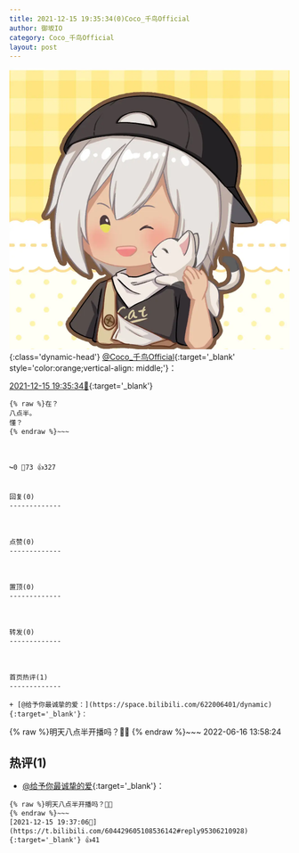```yaml
---
title: 2021-12-15 19:35:34(0)Coco_千鸟Official
author: 御坂IO
category: Coco_千鸟Official
layout: post
---
```


![img](/images/85e485bc0dbd0cde4d15f24d7cffe9704618ad10.jpg){:class='dynamic-head'}
[@Coco_千鸟Official](https://space.bilibili.com/1891728206/dynamic){:target='_blank' style='color:orange;vertical-align: middle;'}：

[2021-12-15 19:35:34🔗](https://t.bilibili.com/604429605108536142){:target='_blank'}

~~~
{% raw %}在？
八点半。
懂？
{% endraw %}~~~



↪️0 💬73 👍327


回复(0)
-------------



点赞(0)
-------------



置顶(0)
-------------



转发(0)
-------------



首页热评(1)
-------------

+ [@给予你最诚挚的爱：](https://space.bilibili.com/622006401/dynamic){:target='_blank'}：
~~~
{% raw %}明天八点半开播吗？👌🏻
{% endraw %}~~~
2022-06-16 13:58:24


热评(1)
-------------

+ [@给予你最诚挚的爱](https://space.bilibili.com/622006401/dynamic){:target='_blank'}：
~~~
{% raw %}明天八点半开播吗？👌🏻
{% endraw %}~~~
[2021-12-15 19:37:06🔗](https://t.bilibili.com/604429605108536142#reply95306210928){:target='_blank'} 👍41



